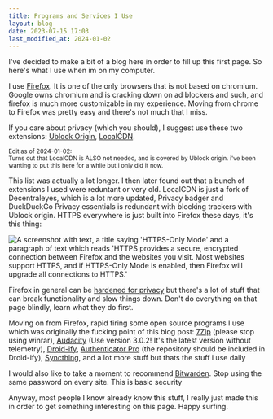 ```yaml
---
title: Programs and Services I Use
layout: blog
date: 2023-07-15 17:03
last_modified_at: 2024-01-02
---
```

I've decided to make a bit of a blog here in order to fill up this first page.
So here's what I use when im on my computer.

I use [Firefox](https://www.mozilla.org/en-CA/firefox/new/). It is one of the
only browsers that is not based on chromium. Google owns chromium and is
cracking down on ad blockers and such, and firefox is much more customizable in
my experience. Moving from chrome to Firefox was pretty easy and there's not
much that I miss.

If you care about privacy (which you should), I suggest use these two
extensions:
[Ublock Origin](https://addons.mozilla.org/en-CA/firefox/addon/ublock-origin/),
[LocalCDN](https://addons.mozilla.org/en-CA/firefox/addon/localcdn-fork-of-decentraleyes/).

<small>Edit as of 2024-01-02: <br /> Turns out that LocalCDN is ALSO not
needed, and is covered by Ublock origin. i've been wanting to put this here for
a while but i only did it now.</small>

This list was actually a lot longer. I then later found out that a bunch of
extensions I used were reduntant or very old. LocalCDN is just a fork of
Decentraleyes, which is a lot more updated, Privacy badger and DuckDuckGo
Privacy essentials is redundant with blocking trackers with Ublock origin.
HTTPS everywhere is just built into Firefox these days, it's this thing:

![A screenshot with text, a title saying 'HTTPS-Only Mode' and a paragraph of
text which reads 'HTTPS provides a secure, encrypted connection between Firefox
and the websites you visit. Most websites support HTTPS, and if HTTPS-Only Mode
is enabled, then Firefox will upgrade all connections to HTTPS.'
](/images/blog/HTTPSonlymode.png)

Firefox in general can be
[hardened for privacy](https://brainfucksec.github.io/firefox-hardening-guide)
but there's a lot of stuff that can break functionality and slow things down.
Don't do everything on that page blindly, learn what they do first.

Moving on from Firefox, rapid firing some open source programs I use which was
originally the fucking point of this blog post:
[7Zip](https://www.7-zip.org/) (please stop using winrar),
[Audacity](https://www.audacityteam.org/download/)
(Use version 3.0.2! It's the latest version without telemetry),
[Droid-ify](https://f-droid.org/en/packages/com.looker.droidify/),
[Authenticator Pro](https://apt.izzysoft.de/fdroid/index/apk/me.jmh.authenticatorpro)
(the repository should be included in Droid-ify),
[Syncthing](https://syncthing.net/), and a lot more stuff but thats the stuff i use daily

I would also like to take a moment to recommend
[Bitwarden](https://bitwarden.com/). Stop using the same password on every site.
This is basic security

Anyway, most people I know already know this stuff, I really just made this in
order to get something interesting on this page. Happy surfing.

